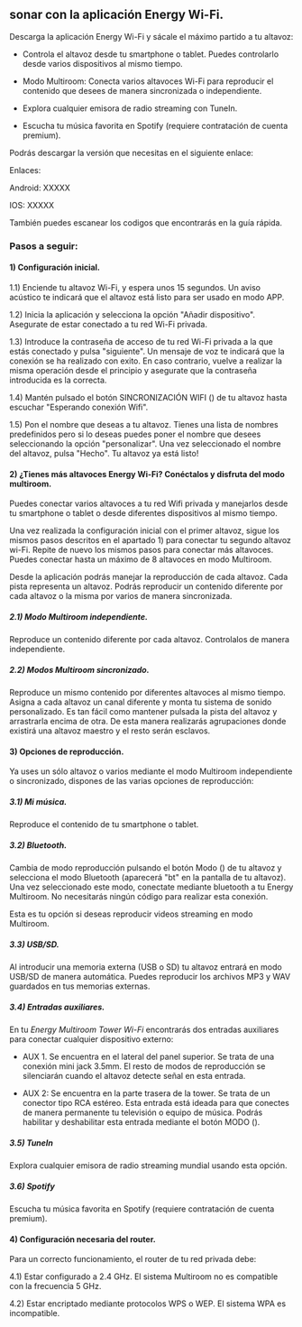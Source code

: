 ## sonar con la aplicación Energy Wi-Fi.

Descarga la aplicación Energy Wi-Fi y sácale el máximo partido a tu altavoz:

- Controla el altavoz desde tu smartphone o tablet. Puedes controlarlo desde varios dispositivos al mismo tiempo.

- Modo Multiroom: Conecta varios altavoces Wi-Fi para reproducir el contenido que desees de manera sincronizada o independiente.

- Explora cualquier emisora de radio streaming con TuneIn.

- Escucha tu música favorita en Spotify (requiere contratación de cuenta premium).

Podrás descargar la versión que necesitas en el siguiente enlace:

Enlaces:

Android: XXXXX

IOS: XXXXX

También puedes escanear los codigos que encontrarás en la guía rápida.

### Pasos a seguir:

#### 1) Configuración inicial.

1.1) Enciende tu altavoz Wi-Fi, y espera unos 15 segundos. Un aviso acústico te indicará que el altavoz está listo para ser usado en modo APP.

1.2) Inicia la aplicación y selecciona la opción "Añadir dispositivo". Asegurate de estar conectado a tu red Wi-Fi privada.

1.3) Introduce la contraseña de acceso de tu red Wi-Fi privada a la que estás conectado y pulsa "siguiente". Un mensaje de voz te indicará que la conexión se ha realizado con exito. En caso contrario, vuelve a realizar la misma operación desde el principio y asegurate que la contraseña introducida es la correcta.

1.4) Mantén pulsado el botón SINCRONIZACIÓN WIFI () de tu altavoz hasta escuchar "Esperando conexión Wifi".

1.5) Pon el nombre que deseas a tu altavoz. Tienes una lista de nombres predefinidos pero si lo deseas puedes poner el nombre que desees seleccionando la opción "personalizar". Una vez seleccionado el nombre del altavoz, pulsa "Hecho". Tu altavoz ya está listo!

#### 2) ¿Tienes más altavoces Energy Wi-Fi? Conéctalos y disfruta del modo multiroom.

Puedes conectar varios altavoces a tu red Wifi privada y manejarlos desde tu smartphone o tablet o desde diferentes dispositivos al mismo tiempo.

Una vez realizada la configuración inicial con el primer altavoz, sigue los mismos pasos descritos en el apartado 1) para conectar tu segundo altavoz wi-Fi. Repite de nuevo los mismos pasos para conectar más altavoces. Puedes conectar hasta un máximo de 8 altavoces en modo Multiroom.

Desde la aplicación podrás manejar la reproducción de cada altavoz. Cada pista representa un altavoz. Podrás reproducir un contenido diferente por cada altavoz o la misma por varios de manera sincronizada. 

##### 2.1) Modo Multiroom independiente.

Reproduce un contenido diferente por cada altavoz. Controlalos de manera independiente. 

##### 2.2) Modos Multiroom sincronizado.

Reproduce un mismo contenido por diferentes altavoces al mismo tiempo. Asigna a cada altavoz un canal diferente y monta tu sistema de sonido personalizado. Es tan fácil como mantener pulsada la pista del altavoz y arrastrarla encima de otra. De esta manera realizarás agrupaciones donde existirá una altavoz maestro y el resto serán esclavos.

#### 3) Opciones de reproducción.

Ya uses un sólo altavoz o varios mediante el modo Multiroom independiente o sincronizado, dispones de las varias opciones de reproducción:

##### 3.1) Mi música.

Reproduce el contenido de tu smartphone o tablet.

##### 3.2) Bluetooth.

Cambia de modo reproducción pulsando el botón Modo () de tu altavoz y selecciona el modo Bluetooth (aparecerá "bt" en la pantalla de tu altavoz). Una vez seleccionado este modo, conectate mediante bluetooth a tu Energy Multiroom. No necesitarás ningún código para realizar esta conexión.

Esta es tu opción si deseas reproducir videos streaming en modo Multiroom.

##### 3.3) USB/SD.

Al introducir una memoria externa (USB o SD) tu altavoz entrará en modo USB/SD de manera automática. Puedes reproducir los archivos MP3 y WAV guardados en tus memorias externas.

##### 3.4) Entradas auxiliares.

En tu *Energy Multiroom Tower Wi-Fi* encontrarás dos entradas auxiliares para conectar cualquier dispositivo externo:

- AUX 1. Se encuentra en el lateral del panel superior. Se trata de una conexión mini jack 3.5mm. El resto de modos de reproducción se silenciarán cuando el altavoz detecte señal en esta entrada.

- AUX 2: Se encuentra en la parte trasera de la tower. Se trata de un conector tipo RCA estéreo. Esta entrada está ideada para que conectes de manera permanente tu televisión o equipo de música. Podrás habilitar y deshabilitar esta entrada mediante el botón MODO ().

##### 3.5) TuneIn

Explora cualquier emisora de radio streaming mundial usando esta opción. 

##### 3.6) Spotify

Escucha tu música favorita en Spotify (requiere contratación de cuenta premium).

####  4) Configuración necesaria del router.

Para un correcto funcionamiento, el router de tu red privada debe:

4.1) Estar configurado a 2.4 GHz. El sistema Multiroom no es compatible con la frecuencia 5 GHz.

4.2) Estar encriptado mediante protocolos WPS o WEP. El sistema WPA es incompatible.





